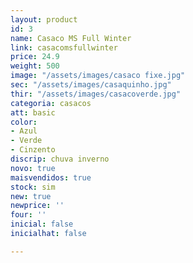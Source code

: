 ```yaml
---
layout: product
id: 3
name: Casaco MS Full Winter
link: casacomsfullwinter
price: 24.9
weight: 500
image: "/assets/images/casaco fixe.jpg"
sec: "/assets/images/casaquinho.jpg"
thir: "/assets/images/casacoverde.jpg"
categoria: casacos
att: basic
color:
- Azul
- Verde
- Cinzento
discrip: chuva inverno
novo: true
maisvendidos: true
stock: sim
new: true
newprice: ''
four: ''
inicial: false
inicialhat: false

---
```

